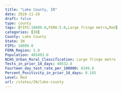 ```yaml
---
title: "Lake County, IN"
date: 2020-11-28
draft: false
type: county
tags: [FIPS:18089.0,FEMA:5.0,Large fringe metro,Red]
categories: [IN]
County: Lake County
State: IN
FIPS: 18089.0
FEMA_Region: 5.0
Population: 485493.0
NCHS_Urban_Rural_Classification: Large fringe metro
Tests_in_prior_14_days: 40532.0
Fourteen_day_test_rate_per_100000: 8349.0
Percent_Positivity_in_prior_14_days: 0.165
Level: Red
url: /states/IN/lake-county
---
```




